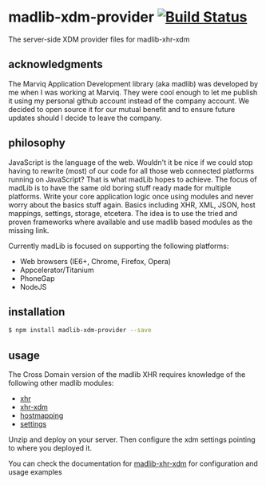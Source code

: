 # madlib-xdm-provider  [![Build Status](https://travis-ci.org/Qwerios/madlib-xdm-provider.svg?branch=master)](https://travis-ci.org/Qwerios/madlib-xdm-provider)
The server-side XDM provider files for madlib-xhr-xdm


## acknowledgments
The Marviq Application Development library (aka madlib) was developed by me when I was working at Marviq. They were cool enough to let me publish it using my personal github account instead of the company account. We decided to open source it for our mutual benefit and to ensure future updates should I decide to leave the company.


## philosophy
JavaScript is the language of the web. Wouldn't it be nice if we could stop having to rewrite (most) of our code for all those web connected platforms running on JavaScript? That is what madLib hopes to achieve. The focus of madLib is to have the same old boring stuff ready made for multiple platforms. Write your core application logic once using modules and never worry about the basics stuff again. Basics including XHR, XML, JSON, host mappings, settings, storage, etcetera. The idea is to use the tried and proven frameworks where available and use madlib based modules as the missing link.

Currently madLib is focused on supporting the following platforms:

* Web browsers (IE6+, Chrome, Firefox, Opera)
* Appcelerator/Titanium
* PhoneGap
* NodeJS


## installation
```bash
$ npm install madlib-xdm-provider --save
```

## usage
The Cross Domain version of the madlib XHR requires knowledge of the following other madlib modules:
* [xhr](https://github.com/Qwerios/madlib-xhr)
* [xhr-xdm](https://github.com/Qwerios/madlib-xhr-xdm)
* [hostmapping](https://github.com/Qwerios/madlib-hostmapping)
* [settings](https://github.com/Qwerios/madlib-settings)

Unzip and deploy on your server. Then configure the xdm settings pointing to where you deployed it.

You can check the documentation for [madlib-xhr-xdm](https://github.com/Qwerios/madlib-xhr-xdm) for configuration and usage examples